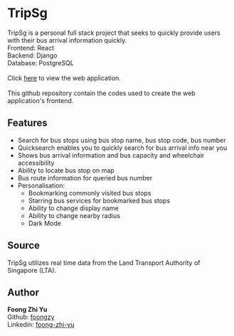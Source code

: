 # TripSg

TripSg is a personal full stack project that seeks to quickly provide users with their bus arrival information quickly.\
Frontend: React\
Backend: Django\
Database: PostgreSQL\
 \
Click [here](https://tripsg.herokuapp.com/) to view the web application.\
 \
This github repository contain the codes used to create the web application's frontend.

## Features

* Search for bus stops using bus stop name, bus stop code, bus number
* Quicksearch enables you to quickly search for bus arrival info near you
* Shows bus arrival information and bus capacity and wheelchair accessibility
* Ability to locate bus stop on map
* Bus route information for queried bus number
* Personalisation:
  * Bookmarking commonly visited bus stops
  * Starring bus services for bookmarked bus stops
  * Ability to change display name
  * Ability to change nearby radius
  * Dark Mode

## Source

TripSg utilizes real time data from the Land Transport Authority of Singapore (LTA).

## Author

**Foong Zhi Yu**\
Github: [foongzy](https://github.com/foongzy)\
Linkedin: [foong-zhi-yu](https://www.linkedin.com/in/foong-zhi-yu/)

